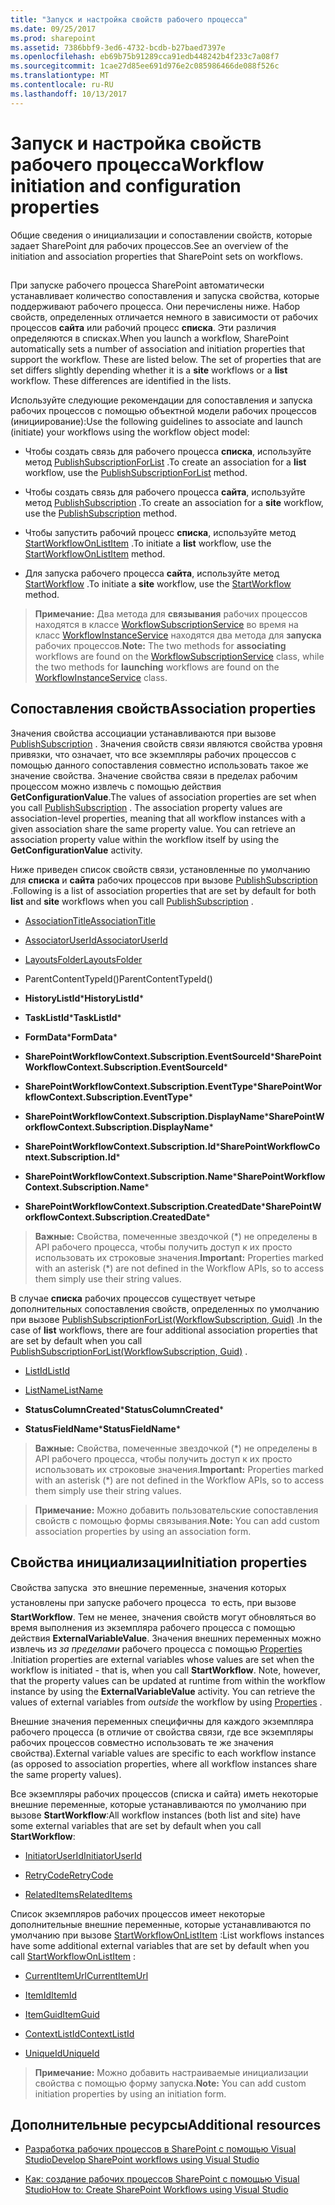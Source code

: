 ```yaml
---
title: "Запуск и настройка свойств рабочего процесса"
ms.date: 09/25/2017
ms.prod: sharepoint
ms.assetid: 7386bbf9-3ed6-4732-bcdb-b27baed7397e
ms.openlocfilehash: eb69b75b91289cca91edb448242b4f233c7a08f7
ms.sourcegitcommit: 1cae27d85ee691d976e2c085986466de088f526c
ms.translationtype: MT
ms.contentlocale: ru-RU
ms.lasthandoff: 10/13/2017
---
```

# <a name="workflow-initiation-and-configuration-properties"></a><span data-ttu-id="4ed8a-102">Запуск и настройка свойств рабочего процесса</span><span class="sxs-lookup"><span data-stu-id="4ed8a-102">Workflow initiation and configuration properties</span></span>
<span data-ttu-id="4ed8a-103">Общие сведения о инициализации и сопоставлении свойств, которые задает SharePoint для рабочих процессов.</span><span class="sxs-lookup"><span data-stu-id="4ed8a-103">See an overview of the initiation and association properties that SharePoint sets on workflows.</span></span>
## 

<span data-ttu-id="4ed8a-p101">При запуске рабочего процесса SharePoint автоматически устанавливает количество сопоставления и запуска свойства, которые поддерживают рабочего процесса. Они перечислены ниже. Набор свойств, определенных отличается немного в зависимости от рабочих процессов **сайта** или рабочий процесс **списка**. Эти различия определяются в списках.</span><span class="sxs-lookup"><span data-stu-id="4ed8a-p101">When you launch a workflow, SharePoint automatically sets a number of association and initiation properties that support the workflow. These are listed below. The set of properties that are set differs slightly depending whether it is a **site** workflows or a **list** workflow. These differences are identified in the lists.</span></span>
  
    
    
<span data-ttu-id="4ed8a-108">Используйте следующие рекомендации для сопоставления и запуска рабочих процессов с помощью объектной модели рабочих процессов (инициирование):</span><span class="sxs-lookup"><span data-stu-id="4ed8a-108">Use the following guidelines to associate and launch (initiate) your workflows using the workflow object model:</span></span>
  
    
    

- <span data-ttu-id="4ed8a-109">Чтобы создать связь для рабочего процесса **списка**, используйте метод [PublishSubscriptionForList](https://msdn.microsoft.com/library/Microsoft.SharePoint.WorkflowServices.WorkflowSubscriptionService.PublishSubscriptionForList.aspx) .</span><span class="sxs-lookup"><span data-stu-id="4ed8a-109">To create an association for a **list** workflow, use the [PublishSubscriptionForList](https://msdn.microsoft.com/library/Microsoft.SharePoint.WorkflowServices.WorkflowSubscriptionService.PublishSubscriptionForList.aspx) method.</span></span>
    
  
- <span data-ttu-id="4ed8a-110">Чтобы создать связь для рабочего процесса **сайта**, используйте метод [PublishSubscription](https://msdn.microsoft.com/library/Microsoft.SharePoint.WorkflowServices.WorkflowSubscriptionService.PublishSubscription.aspx) .</span><span class="sxs-lookup"><span data-stu-id="4ed8a-110">To create an association for a **site** workflow, use the [PublishSubscription](https://msdn.microsoft.com/library/Microsoft.SharePoint.WorkflowServices.WorkflowSubscriptionService.PublishSubscription.aspx) method.</span></span>
    
  
- <span data-ttu-id="4ed8a-111">Чтобы запустить рабочий процесс **списка**, используйте метод [StartWorkflowOnListItem](https://msdn.microsoft.com/library/Microsoft.SharePoint.WorkflowServices.WorkflowInstanceService.StartWorkflowOnListItem.aspx) .</span><span class="sxs-lookup"><span data-stu-id="4ed8a-111">To initiate a **list** workflow, use the [StartWorkflowOnListItem](https://msdn.microsoft.com/library/Microsoft.SharePoint.WorkflowServices.WorkflowInstanceService.StartWorkflowOnListItem.aspx) method.</span></span>
    
  
- <span data-ttu-id="4ed8a-112">Для запуска рабочего процесса **сайта**, используйте метод [StartWorkflow](https://msdn.microsoft.com/library/Microsoft.SharePoint.WorkflowServices.WorkflowInstanceService.StartWorkflow.aspx) .</span><span class="sxs-lookup"><span data-stu-id="4ed8a-112">To initiate a **site** workflow, use the [StartWorkflow](https://msdn.microsoft.com/library/Microsoft.SharePoint.WorkflowServices.WorkflowInstanceService.StartWorkflow.aspx) method.</span></span>
    
  

> <span data-ttu-id="4ed8a-113">**Примечание:** Два метода для **связывания** рабочих процессов находятся в классе [WorkflowSubscriptionService](https://msdn.microsoft.com/library/Microsoft.SharePoint.WorkflowServices.WorkflowSubscriptionService.aspx) во время на класс [WorkflowInstanceService](https://msdn.microsoft.com/library/Microsoft.SharePoint.WorkflowServices.WorkflowInstanceService.aspx) находятся два метода для **запуска** рабочих процессов.</span><span class="sxs-lookup"><span data-stu-id="4ed8a-113">**Note:** The two methods for **associating** workflows are found on the [WorkflowSubscriptionService](https://msdn.microsoft.com/library/Microsoft.SharePoint.WorkflowServices.WorkflowSubscriptionService.aspx) class, while the two methods for **launching** workflows are found on the [WorkflowInstanceService](https://msdn.microsoft.com/library/Microsoft.SharePoint.WorkflowServices.WorkflowInstanceService.aspx) class.</span></span>
  
    
    


## <a name="association-properties"></a><span data-ttu-id="4ed8a-114">Сопоставления свойств</span><span class="sxs-lookup"><span data-stu-id="4ed8a-114">Association properties</span></span>

<span data-ttu-id="4ed8a-p102">Значения свойства ассоциации устанавливаются при вызове  [PublishSubscription](https://msdn.microsoft.com/library/Microsoft.SharePoint.WorkflowServices.WorkflowSubscriptionService.PublishSubscription.aspx) . Значения свойств связи являются свойства уровня привязки, что означает, что все экземпляры рабочих процессов с помощью данного сопоставления совместно использовать такое же значение свойства. Значение свойства связи в пределах рабочим процессом можно извлечь с помощью действия **GetConfigurationValue**.</span><span class="sxs-lookup"><span data-stu-id="4ed8a-p102">The values of association properties are set when you call  [PublishSubscription](https://msdn.microsoft.com/library/Microsoft.SharePoint.WorkflowServices.WorkflowSubscriptionService.PublishSubscription.aspx) . The association property values are association-level properties, meaning that all workflow instances with a given association share the same property value. You can retrieve an association property value within the workflow itself by using the **GetConfigurationValue** activity.</span></span>
  
    
    
<span data-ttu-id="4ed8a-118">Ниже приведен список свойств связи, установленные по умолчанию для **списка** и **сайта** рабочих процессов при вызове [PublishSubscription](https://msdn.microsoft.com/library/Microsoft.SharePoint.WorkflowServices.WorkflowSubscriptionService.PublishSubscription.aspx) .</span><span class="sxs-lookup"><span data-stu-id="4ed8a-118">Following is a list of association properties that are set by default for both **list** and **site** workflows when you call [PublishSubscription](https://msdn.microsoft.com/library/Microsoft.SharePoint.WorkflowServices.WorkflowSubscriptionService.PublishSubscription.aspx) .</span></span>
  
    
    

-  [<span data-ttu-id="4ed8a-119">AssociationTitle</span><span class="sxs-lookup"><span data-stu-id="4ed8a-119">AssociationTitle</span></span>](https://msdn.microsoft.com/library/Microsoft.SharePoint.WorkflowServices.WorkflowConfigurationPropertyName.AssociationTitle.aspx)
    
  
-  [<span data-ttu-id="4ed8a-120">AssociatorUserId</span><span class="sxs-lookup"><span data-stu-id="4ed8a-120">AssociatorUserId</span></span>](https://msdn.microsoft.com/library/Microsoft.SharePoint.WorkflowServices.WorkflowConfigurationPropertyName.AssociatorUserId.aspx)
    
  
-  [<span data-ttu-id="4ed8a-121">LayoutsFolder</span><span class="sxs-lookup"><span data-stu-id="4ed8a-121">LayoutsFolder</span></span>](https://msdn.microsoft.com/library/Microsoft.SharePoint.WorkflowServices.WorkflowConfigurationPropertyName.LayoutsFolder.aspx)
    
  
-  <span data-ttu-id="4ed8a-122">ParentContentTypeId()</span><span class="sxs-lookup"><span data-stu-id="4ed8a-122">ParentContentTypeId()</span></span>
    
  
- <span data-ttu-id="4ed8a-123">**HistoryListId***</span><span class="sxs-lookup"><span data-stu-id="4ed8a-123">**HistoryListId***</span></span>
    
  
- <span data-ttu-id="4ed8a-124">**TaskListId***</span><span class="sxs-lookup"><span data-stu-id="4ed8a-124">**TaskListId***</span></span>
    
  
- <span data-ttu-id="4ed8a-125">**FormData***</span><span class="sxs-lookup"><span data-stu-id="4ed8a-125">**FormData***</span></span>
    
  
- <span data-ttu-id="4ed8a-126">**SharePointWorkflowContext.Subscription.EventSourceId***</span><span class="sxs-lookup"><span data-stu-id="4ed8a-126">**SharePointWorkflowContext.Subscription.EventSourceId***</span></span>
    
  
- <span data-ttu-id="4ed8a-127">**SharePointWorkflowContext.Subscription.EventType***</span><span class="sxs-lookup"><span data-stu-id="4ed8a-127">**SharePointWorkflowContext.Subscription.EventType***</span></span>
    
  
- <span data-ttu-id="4ed8a-128">**SharePointWorkflowContext.Subscription.DisplayName***</span><span class="sxs-lookup"><span data-stu-id="4ed8a-128">**SharePointWorkflowContext.Subscription.DisplayName***</span></span>
    
  
- <span data-ttu-id="4ed8a-129">**SharePointWorkflowContext.Subscription.Id***</span><span class="sxs-lookup"><span data-stu-id="4ed8a-129">**SharePointWorkflowContext.Subscription.Id***</span></span>
    
  
- <span data-ttu-id="4ed8a-130">**SharePointWorkflowContext.Subscription.Name***</span><span class="sxs-lookup"><span data-stu-id="4ed8a-130">**SharePointWorkflowContext.Subscription.Name***</span></span>
    
  
- <span data-ttu-id="4ed8a-131">**SharePointWorkflowContext.Subscription.CreatedDate***</span><span class="sxs-lookup"><span data-stu-id="4ed8a-131">**SharePointWorkflowContext.Subscription.CreatedDate***</span></span>
    
  

> <span data-ttu-id="4ed8a-132">**Важные:** Свойства, помеченные звездочкой (\*) не определены в API рабочего процесса, чтобы получить доступ к их просто использовать их строковые значения.</span><span class="sxs-lookup"><span data-stu-id="4ed8a-132">**Important:** Properties marked with an asterisk (\*) are not defined in the Workflow APIs, so to access them simply use their string values.</span></span> 
  
    
    

<span data-ttu-id="4ed8a-133">В случае **списка** рабочих процессов существует четыре дополнительных сопоставления свойств, определенных по умолчанию при вызове [PublishSubscriptionForList(WorkflowSubscription, Guid)](https://msdn.microsoft.com/library/Microsoft.SharePoint.WorkflowServices.WorkflowSubscriptionService.PublishSubscriptionForList.aspx) .</span><span class="sxs-lookup"><span data-stu-id="4ed8a-133">In the case of **list** workflows, there are four additional association properties that are set by default when you call [PublishSubscriptionForList(WorkflowSubscription, Guid)](https://msdn.microsoft.com/library/Microsoft.SharePoint.WorkflowServices.WorkflowSubscriptionService.PublishSubscriptionForList.aspx) .</span></span>
  
    
    

-  [<span data-ttu-id="4ed8a-134">ListId</span><span class="sxs-lookup"><span data-stu-id="4ed8a-134">ListId</span></span>](https://msdn.microsoft.com/library/Microsoft.SharePoint.WorkflowServices.WorkflowConfigurationPropertyName.ListId.aspx)
    
  
-  [<span data-ttu-id="4ed8a-135">ListName</span><span class="sxs-lookup"><span data-stu-id="4ed8a-135">ListName</span></span>](https://msdn.microsoft.com/library/Microsoft.SharePoint.WorkflowServices.WorkflowConfigurationPropertyName.ListName.aspx)
    
  
- <span data-ttu-id="4ed8a-136">**StatusColumnCreated***</span><span class="sxs-lookup"><span data-stu-id="4ed8a-136">**StatusColumnCreated***</span></span>
    
  
- <span data-ttu-id="4ed8a-137">**StatusFieldName***</span><span class="sxs-lookup"><span data-stu-id="4ed8a-137">**StatusFieldName***</span></span>
    
  

> <span data-ttu-id="4ed8a-138">**Важные:** Свойства, помеченные звездочкой (\*) не определены в API рабочего процесса, чтобы получить доступ к их просто использовать их строковые значения.</span><span class="sxs-lookup"><span data-stu-id="4ed8a-138">**Important:** Properties marked with an asterisk (\*) are not defined in the Workflow APIs, so to access them simply use their string values.</span></span> 
  
    
    


> <span data-ttu-id="4ed8a-139">**Примечание:** Можно добавить пользовательские сопоставления свойств с помощью формы связывания.</span><span class="sxs-lookup"><span data-stu-id="4ed8a-139">**Note:** You can add custom association properties by using an association form.</span></span> 
  
    
    


## <a name="initiation-properties"></a><span data-ttu-id="4ed8a-140">Свойства инициализации</span><span class="sxs-lookup"><span data-stu-id="4ed8a-140">Initiation properties</span></span>

<span data-ttu-id="4ed8a-p103">Свойства запуска  это внешние переменные, значения которых установлены при запуске рабочего процесса  то есть, при вызове **StartWorkflow**. Тем не менее, значения свойств могут обновляться во время выполнения из экземпляра рабочего процесса с помощью действия **ExternalVariableValue**. Значения внешних переменных можно извлечь из *за пределами*  рабочего процесса с помощью [Properties](https://msdn.microsoft.com/library/Microsoft.SharePoint.WorkflowServices.WorkflowInstance.Properties.aspx) .</span><span class="sxs-lookup"><span data-stu-id="4ed8a-p103">Initiation properties are external variables whose values are set when the workflow is initiated - that is, when you call **StartWorkflow**. Note, however, that the property values can be updated at runtime from within the workflow instance by using the **ExternalVariableValue** activity. You can retrieve the values of external variables from *outside*  the workflow by using [Properties](https://msdn.microsoft.com/library/Microsoft.SharePoint.WorkflowServices.WorkflowInstance.Properties.aspx) .</span></span>
  
    
    
<span data-ttu-id="4ed8a-144">Внешние значения переменных специфичны для каждого экземпляра рабочего процесса (в отличие от свойства связи, где все экземпляры рабочих процессов совместно использовать те же значения свойства).</span><span class="sxs-lookup"><span data-stu-id="4ed8a-144">External variable values are specific to each workflow instance (as opposed to association properties, where all workflow instances share the same property values).</span></span> 
  
    
    
<span data-ttu-id="4ed8a-145">Все экземпляры рабочих процессов (списка и сайта) иметь некоторые внешние переменные, которые устанавливаются по умолчанию при вызове **StartWorkflow**:</span><span class="sxs-lookup"><span data-stu-id="4ed8a-145">All workflow instances (both list and site) have some external variables that are set by default when you call **StartWorkflow**:</span></span>
  
    
    

-  [<span data-ttu-id="4ed8a-146">InitiatorUserId</span><span class="sxs-lookup"><span data-stu-id="4ed8a-146">InitiatorUserId</span></span>](https://msdn.microsoft.com/library/Microsoft.SharePoint.WorkflowServices.ExternalVariableName.InitiatorUserId.aspx)
    
  
-  [<span data-ttu-id="4ed8a-147">RetryCode</span><span class="sxs-lookup"><span data-stu-id="4ed8a-147">RetryCode</span></span>](https://msdn.microsoft.com/library/Microsoft.SharePoint.WorkflowServices.ExternalVariableName.RetryCode.aspx)
    
  
-  [<span data-ttu-id="4ed8a-148">RelatedItems</span><span class="sxs-lookup"><span data-stu-id="4ed8a-148">RelatedItems</span></span>](https://msdn.microsoft.com/library/Microsoft.SharePoint.WorkflowServices.ExternalVariableName.RelatedItems.aspx)
    
  
<span data-ttu-id="4ed8a-149">Список экземпляров рабочих процессов имеет некоторые дополнительные внешние переменные, которые устанавливаются по умолчанию при вызове  [StartWorkflowOnListItem](https://msdn.microsoft.com/library/Microsoft.SharePoint.WorkflowServices.WorkflowInstanceService.StartWorkflowOnListItem.aspx) :</span><span class="sxs-lookup"><span data-stu-id="4ed8a-149">List workflows instances have some additional external variables that are set by default when you call  [StartWorkflowOnListItem](https://msdn.microsoft.com/library/Microsoft.SharePoint.WorkflowServices.WorkflowInstanceService.StartWorkflowOnListItem.aspx) :</span></span>
  
    
    

-  [<span data-ttu-id="4ed8a-150">CurrentItemUrl</span><span class="sxs-lookup"><span data-stu-id="4ed8a-150">CurrentItemUrl</span></span>](https://msdn.microsoft.com/library/Microsoft.SharePoint.WorkflowServices.ExternalVariableName.CurrentItemUrl.aspx)
    
  
-  [<span data-ttu-id="4ed8a-151">ItemId</span><span class="sxs-lookup"><span data-stu-id="4ed8a-151">ItemId</span></span>](https://msdn.microsoft.com/library/Microsoft.SharePoint.WorkflowServices.ExternalVariableName.ItemId.aspx)
    
  
-  [<span data-ttu-id="4ed8a-152">ItemGuid</span><span class="sxs-lookup"><span data-stu-id="4ed8a-152">ItemGuid</span></span>](https://msdn.microsoft.com/library/Microsoft.SharePoint.WorkflowServices.ExternalVariableName.ItemGuid.aspx)
    
  
-  [<span data-ttu-id="4ed8a-153">ContextListId</span><span class="sxs-lookup"><span data-stu-id="4ed8a-153">ContextListId</span></span>](https://msdn.microsoft.com/library/Microsoft.SharePoint.WorkflowServices.ExternalVariableName.ContextListId.aspx)
    
  
-  [<span data-ttu-id="4ed8a-154">UniqueId</span><span class="sxs-lookup"><span data-stu-id="4ed8a-154">UniqueId</span></span>](https://msdn.microsoft.com/library/Microsoft.SharePoint.WorkflowServices.ExternalVariableName.UniqueId.aspx)
    
  

> <span data-ttu-id="4ed8a-155">**Примечание:** Можно добавить настраиваемые инициализации свойства с помощью форму запуска.</span><span class="sxs-lookup"><span data-stu-id="4ed8a-155">**Note:** You can add custom initiation properties by using an initiation form.</span></span> 
  
    
    


## <a name="additional-resources"></a><span data-ttu-id="4ed8a-156">Дополнительные ресурсы</span><span class="sxs-lookup"><span data-stu-id="4ed8a-156">Additional resources</span></span>
<span data-ttu-id="4ed8a-157"><a name="bk_addresources"> </a></span><span class="sxs-lookup"><span data-stu-id="4ed8a-157"><a name="bk_addresources"> </a></span></span>


-  [<span data-ttu-id="4ed8a-158">Разработка рабочих процессов в SharePoint с помощью Visual Studio</span><span class="sxs-lookup"><span data-stu-id="4ed8a-158">Develop SharePoint workflows using Visual Studio</span></span>](develop-sharepoint-workflows-using-visual-studio.md)
    
  
-  [<span data-ttu-id="4ed8a-159">Как: создание рабочих процессов SharePoint с помощью Visual Studio</span><span class="sxs-lookup"><span data-stu-id="4ed8a-159">How to: Create SharePoint Workflows using Visual Studio</span></span>](how-to-create-sharepoint-workflows-using-visual-studio.md)
    
  

  
    
    


